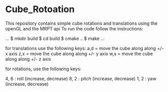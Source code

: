 # Cube_Rotoation

This repository contains simple cube rotations and translations using the openGL and the MRPT api
To run the code follow the instructions:

...
$ mkdir build
$ cd build
$ cmake ..
$ make 
...

for translations use the following keys:
a,d = move the cube along along +/- x axis
z,x = move the cube along along +/- y axis
w,s = move the cube along along +/- z axis

for rotations, use the following keys:

4, 6 : roll (increase, decrease)
8, 2 : pitch (increase, decrease)
1, 2 : yaw (increase, decrease)
